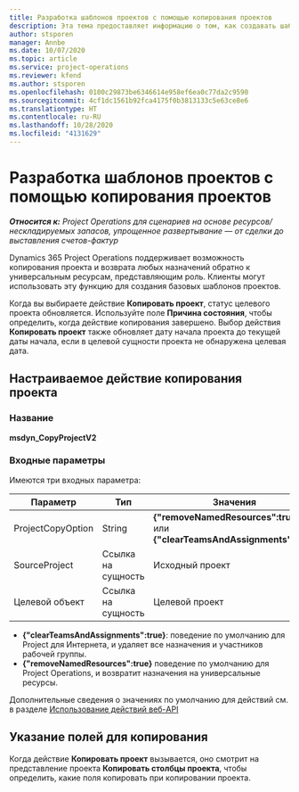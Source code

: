 ```yaml
---
title: Разработка шаблонов проектов с помощью копирования проектов
description: Эта тема предоставляет информацию о том, как создавать шаблоны проектов с помощью настраиваемого действия копирования проекта.
author: stsporen
manager: Annbe
ms.date: 10/07/2020
ms.topic: article
ms.service: project-operations
ms.reviewer: kfend
ms.author: stsporen
ms.openlocfilehash: 0100c29873be6346614e958ef6ea0c77da2c9590
ms.sourcegitcommit: 4cf1dc1561b92fca4175f0b3813133c5e63ce8e6
ms.translationtype: HT
ms.contentlocale: ru-RU
ms.lasthandoff: 10/28/2020
ms.locfileid: "4131629"
---
```

# <a name="develop-project-templates-with-copy-project"></a>Разработка шаблонов проектов с помощью копирования проектов

_**Относится к:** Project Operations для сценариев на основе ресурсов/нескладируемых запасов, упрощенное развертывание — от сделки до выставления счетов-фактур_

Dynamics 365 Project Operations поддерживает возможность копирования проекта и возврата любых назначений обратно к универсальным ресурсам, представляющим роль. Клиенты могут использовать эту функцию для создания базовых шаблонов проектов.

Когда вы выбираете действие **Копировать проект**, статус целевого проекта обновляется. Используйте поле **Причина состояния**, чтобы определить, когда действие копирования завершено. Выбор действия **Копировать проект** также обновляет дату начала проекта до текущей даты начала, если в целевой сущности проекта не обнаружена целевая дата.

## <a name="copy-project-custom-action"></a>Настраиваемое действие копирования проекта 

### <a name="name"></a>Название 

**msdyn_CopyProjectV2**

### <a name="input-parameters"></a>Входные параметры
Имеются три входных параметра:

| Параметр          | Тип   | Значения                                                   | 
|--------------------|--------|----------------------------------------------------------|
| ProjectCopyOption  | String | **{"removeNamedResources":true}** или **{"clearTeamsAndAssignments":true}** |
| SourceProject      | Ссылка на сущность | Исходный проект |
| Целевой объект             | Ссылка на сущность | Целевой проект |


- **{"clearTeamsAndAssignments":true}**: поведение по умолчанию для Project для Интернета, и удаляет все назначения и участников рабочей группы.
- **{"removeNamedResources":true}** поведение по умолчанию для Project Operations, и возвратит назначения на универсальные ресурсы.

Дополнительные сведения о значениях по умолчанию для действий см. в разделе [Использование действий веб-API](https://docs.microsoft.com/powerapps/developer/common-data-service/webapi/use-web-api-actions)

## <a name="specify-fields-to-copy"></a>Указание полей для копирования 
Когда действие **Копировать проект** вызывается, оно смотрит на представление проекта **Копировать столбцы проекта**, чтобы определить, какие поля копировать при копировании проекта.
